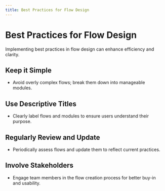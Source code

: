 ```yaml
---
title: Best Practices for Flow Design
---
```


# Best Practices for Flow Design

Implementing best practices in flow design can enhance efficiency and clarity.

## Keep it Simple
- Avoid overly complex flows; break them down into manageable modules.

## Use Descriptive Titles
- Clearly label flows and modules to ensure users understand their purpose.

## Regularly Review and Update
- Periodically assess flows and update them to reflect current practices.

## Involve Stakeholders
- Engage team members in the flow creation process for better buy-in and usability.

